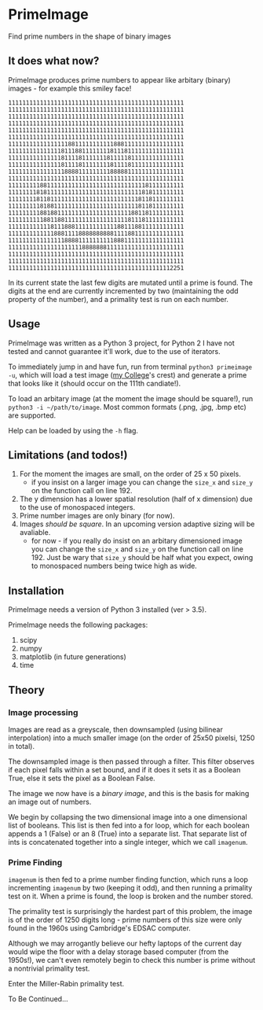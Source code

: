 # PrimeImage
Find prime numbers in the shape of binary images

## It does what now?
PrimeImage produces prime numbers to appear like arbitary (binary) images - for example this smiley face!
```
11111111111111111111111111111111111111111111111111
11111111111111111111111111111111111111111111111111
11111111111111111111111111111111111111111111111111
11111111111111111111111111111111111111111111111111
11111111111111111111111111111111111111111111111111
11111111111111111111111111111111111111111111111111
11111111111111111881111111111188811111111111111111
11111111111111181118811111111811181111111111111111
11111111111111181111811111118111118111111111111111
11111111111111181111811111111811118111111111111111
11111111111111118888111111111888881111111111111111
11111111111111111111111111111111111111111111111111
11111111188111111111111111111111111111181111111111
11111111818111111111111111111111111111818111111111
11111111811811111111111111111111111118118111111111
11111111181881111111111111111111111118118111111111
11111111188188111111111111111111111881181111111111
11111111118811881111111111111111118111811111111111
11111111111181118881111111111118811188111111111111
11111111111118881111888888888811118811111111111111
11111111111111118888111111111188811111111111111111
11111111111111111111188888881111111111111111111111
11111111111111111111111111111111111111111111111111
11111111111111111111111111111111111111111111111111
11111111111111111111111111111111111111111111112251
```

In its current state the last few digits are mutated until a prime is found.
The digits at the end are currently incremented by two (maintaining the odd property of the number),
and a primality test is run on each number.


## Usage
PrimeImage was written as a Python 3 project, 
for Python 2 I have not tested and cannot guarantee it'll work, due to the use of iterators.

To immediately jump in and have fun, run from terminal `python3 primeimage -u`, which will load a test image
([my College](https://www.univ.ox.ac.uk/)'s crest) and generate a prime that looks like it (should occur on the 111th candiate!).

To load an arbitary image (at the moment the image should be square!), run `python3 -i ~/path/to/image`.
Most common formats (.png, .jpg, .bmp etc) are supported.

Help can be loaded by using the `-h` flag.


## Limitations (and todos!)
1. For the moment the images are small, on the order of 25 x 50 pixels.
   + if you insist on a larger image you can change the `size_x` and `size_y` on the function call on line 192. 
1. The y dimension has a lower spatial resolution (half of x dimension) due to the use of monospaced integers.
1. Prime number images are only binary (for now).
1. Images *should be square*. In an upcoming version adaptive sizing will be avaliable.
   + for now - if you really do insist on an arbitary
      dimensioned image you can change the `size_x` and `size_y` on the function call on line 192. 
      Just be wary that `size_y` should be half what you expect, owing to monospaced numbers being twice high as wide.


## Installation
PrimeImage needs a version of Python 3 installed (ver > 3.5).

PrimeImage needs the following packages:

1. scipy
1. numpy
1. matplotlib (in future generations)
1. time

## Theory

### Image processing
Images are read as a greyscale, then downsampled (using bilinear interpolation) into a much smaller image (on the order of 25x50 pixelsi, 1250 in total).

The downsampled image is then passed through a filter.
This filter observes if each pixel falls within a set bound,
and if it does it sets it as a Boolean True, else it sets the pixel as a Boolean False.

The image we now have is a *binary image*, and this is the basis for making an image out of numbers.

We begin by collapsing the two dimensional image into a one dimensional list of booleans.
This list is then fed into a for loop, which for each boolean appends a 1 (False) or an 8 (True) into a separate list.
That separate list of ints is concatenated together into a single integer, which we call `imagenum`.

### Prime Finding
`imagenum` is then fed to a prime number finding function,
which runs a loop incrementing `imagenum` by two (keeping it odd),
and then running a primality test on it.
When a prime is found,
the loop is broken and the number stored.

The primality test is surprisingly the hardest part of this problem, the image is of the order of 1250 digits long - prime numbers of this size were only found in the 1960s using Cambridge's EDSAC computer.

Although we may arrogantly believe our hefty laptops of the current day would wipe the floor with a delay storage based computer (from the 1950s!), we can't even remotely begin to check this number is prime without a nontrivial primality test.

Enter the Miller-Rabin primality test.

To Be Continued...
